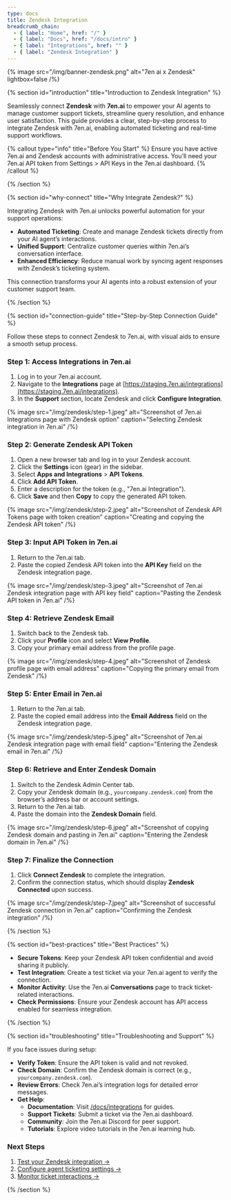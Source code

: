 ```yaml
---
type: docs
title: Zendesk Integration
breadcrumb_chain:
  - { label: "Home", href: "/" }
  - { label: "Docs", href: "/docs/intro" }
  - { label: "Integrations", href: "" }
  - { label: "Zendesk Integration" }
---
```


{% image src="/img/banner-zendesk.png" alt="7en ai x Zendesk" lightbox=false /%}

{% section id="introduction" title="Introduction to Zendesk Integration" %}

Seamlessly connect **Zendesk** with **7en.ai** to empower your AI agents to manage customer support tickets, streamline query resolution, and enhance user satisfaction. This guide provides a clear, step-by-step process to integrate Zendesk with 7en.ai, enabling automated ticketing and real-time support workflows.

{% callout type="info" title="Before You Start" %}
Ensure you have active 7en.ai and Zendesk accounts with administrative access. You’ll need your 7en.ai API token from Settings > API Keys in the 7en.ai dashboard.
{% /callout %}

{% /section %}

{% section id="why-connect" title="Why Integrate Zendesk?" %}

Integrating Zendesk with 7en.ai unlocks powerful automation for your support operations:

- **Automated Ticketing**: Create and manage Zendesk tickets directly from your AI agent’s interactions.
- **Unified Support**: Centralize customer queries within 7en.ai’s conversation interface.
- **Enhanced Efficiency**: Reduce manual work by syncing agent responses with Zendesk’s ticketing system.

This connection transforms your AI agents into a robust extension of your customer support team.

{% /section %}

{% section id="connection-guide" title="Step-by-Step Connection Guide" %}

Follow these steps to connect Zendesk to 7en.ai, with visual aids to ensure a smooth setup process.

### Step 1: Access Integrations in 7en.ai
1. Log in to your 7en.ai account.
2. Navigate to the **Integrations** page at [https://staging.7en.ai/integrations](https://staging.7en.ai/integrations).
3. In the **Support** section, locate Zendesk and click **Configure Integration**.

{% image src="/img/zendesk/step-1.jpeg" alt="Screenshot of 7en.ai Integrations page with Zendesk option" caption="Selecting Zendesk integration in 7en.ai" /%}

### Step 2: Generate Zendesk API Token
1. Open a new browser tab and log in to your Zendesk account.
2. Click the **Settings** icon (gear) in the sidebar.
3. Select **Apps and Integrations** > **API Tokens**.
4. Click **Add API Token**.
5. Enter a description for the token (e.g., "7en.ai Integration").
6. Click **Save** and then **Copy** to copy the generated API token.

{% image src="/img/zendesk/step-2.jpeg" alt="Screenshot of Zendesk API Tokens page with token creation" caption="Creating and copying the Zendesk API token" /%}

### Step 3: Input API Token in 7en.ai
1. Return to the 7en.ai tab.
2. Paste the copied Zendesk API token into the **API Key** field on the Zendesk integration page.

{% image src="/img/zendesk/step-3.jpeg" alt="Screenshot of 7en.ai Zendesk integration page with API key field" caption="Pasting the Zendesk API token in 7en.ai" /%}

### Step 4: Retrieve Zendesk Email
1. Switch back to the Zendesk tab.
2. Click your **Profile** icon and select **View Profile**.
3. Copy your primary email address from the profile page.

{% image src="/img/zendesk/step-4.jpeg" alt="Screenshot of Zendesk profile page with email address" caption="Copying the primary email from Zendesk" /%}

### Step 5: Enter Email in 7en.ai
1. Return to the 7en.ai tab.
2. Paste the copied email address into the **Email Address** field on the Zendesk integration page.

{% image src="/img/zendesk/step-5.jpeg" alt="Screenshot of 7en.ai Zendesk integration page with email field" caption="Entering the Zendesk email in 7en.ai" /%}

### Step 6: Retrieve and Enter Zendesk Domain
1. Switch to the Zendesk Admin Center tab.
2. Copy your Zendesk domain (e.g., `yourcompany.zendesk.com`) from the browser’s address bar or account settings.
3. Return to the 7en.ai tab.
4. Paste the domain into the **Zendesk Domain** field.

{% image src="/img/zendesk/step-6.jpeg" alt="Screenshot of copying Zendesk domain and pasting in 7en.ai" caption="Entering the Zendesk domain in 7en.ai" /%}

### Step 7: Finalize the Connection
1. Click **Connect Zendesk** to complete the integration.
2. Confirm the connection status, which should display **Zendesk Connected** upon success.

{% image src="/img/zendesk/step-7.jpeg" alt="Screenshot of successful Zendesk connection in 7en.ai" caption="Confirming the Zendesk integration" /%}

{% /section %}

{% section id="best-practices" title="Best Practices" %}

- **Secure Tokens**: Keep your Zendesk API token confidential and avoid sharing it publicly.
- **Test Integration**: Create a test ticket via your 7en.ai agent to verify the connection.
- **Monitor Activity**: Use the 7en.ai **Conversations** page to track ticket-related interactions.
- **Check Permissions**: Ensure your Zendesk account has API access enabled for seamless integration.

{% /section %}

{% section id="troubleshooting" title="Troubleshooting and Support" %}

If you face issues during setup:

- **Verify Token**: Ensure the API token is valid and not revoked.
- **Check Domain**: Confirm the Zendesk domain is correct (e.g., `yourcompany.zendesk.com`).
- **Review Errors**: Check 7en.ai’s integration logs for detailed error messages.
- **Get Help**:
  - **Documentation**: Visit [/docs/integrations](/docs/integrations) for guides.
  - **Support Tickets**: Submit a ticket via the 7en.ai dashboard.
  - **Community**: Join the 7en.ai Discord for peer support.
  - **Tutorials**: Explore video tutorials in the 7en.ai learning hub.

### Next Steps

1. [Test your Zendesk integration →](/integrations/test)
2. [Configure agent ticketing settings →](/agents/settings)
3. [Monitor ticket interactions →](/conversations)

{% /section %}